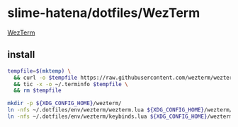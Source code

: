 # slime-hatena/dotfiles/WezTerm

[WezTerm](https://wezfurlong.org/wezterm/)

## install

```sh { name=wezterm-install }
tempfile=$(mktemp) \
  && curl -o $tempfile https://raw.githubusercontent.com/wezterm/wezterm/main/termwiz/data/wezterm.terminfo \
  && tic -x -o ~/.terminfo $tempfile \
  && rm $tempfile

mkdir -p ${XDG_CONFIG_HOME}/wezterm/
ln -nfs ~/.dotfiles/env/wezterm/wezterm.lua ${XDG_CONFIG_HOME}/wezterm/wezterm.lua
ln -nfs ~/.dotfiles/env/wezterm/keybinds.lua ${XDG_CONFIG_HOME}/wezterm/keybinds.lua
```
